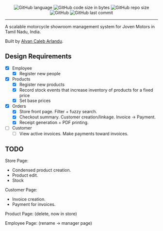 <div align="center">

![GitHub language](https://img.shields.io/github/languages/top/Claeb101/showroom?color=FF6663)
![GitHub code size in bytes](https://img.shields.io/github/languages/code-size/Claeb101/showroom?color=FAFD7B)
![GitHub repo size](https://img.shields.io/github/repo-size/Claeb101/showroom?color=9EE09E)
![GitHub](https://img.shields.io/github/license/Claeb101/showroom?color=9EC1CF)
![GitHub last commit](https://img.shields.io/github/last-commit/Claeb101/showroom?color=CC99C9)

</div>

---

A scalable motorcycle showroom management system for Joven Motors in Tamil Nadu, India. 

Built by [Alvan Caleb Arlandu](https://arulandu.com/).

## Design Requirements
- [x] Employee
  - [x] Register new people
- [x] Products
  - [x] Register new products
  - [x] Record stock events that increase inventory of products for a fixed price
  - [x] Set base prices
- [x] Orders
  - [x] Store front page. Filter + fuzzy search. 
  - [x] Checkout summary. Customer creation/linkage. Invoice -> Payment.
  - [x] Receipt generation + PDF printing.
- [ ] Customer
  - [ ] View active invoices. Make payments toward invoices. 

## TODO
Store Page:
- Condensed product creation. 
- Product edit.
- Stock

Customer Page: 
- Invoice creation.
- Payment for invoices. 

Product Page: (delete, now in store)

Employee Page: (rename -> manager page)